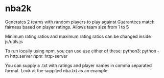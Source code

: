 # nba2k

Generates 2 teams with random players to play against
Guarantees match fairness based on player ratings.
Allows team size from 1 to 5

Minimum rating ratios and maximum rating ratios can be changed inside js/utils.js

To run locally using npm, you can use use either of these:
python3: python -m http.server 
npm: http-server

You can supply a .txt with ratings and player names in comma separated format. Look at the supplied nba.txt as an example
